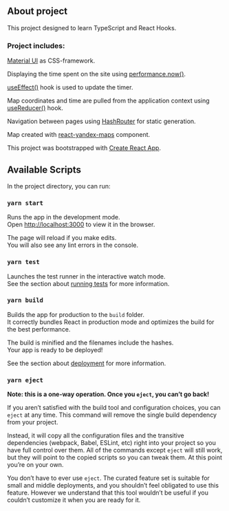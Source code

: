 ## About project

This project designed to learn TypeScript and React Hooks.

### Project includes:

[Material UI](https://material-ui.com/) as CSS-framework.

Displaying the time spent on the site using [performance.now()](https://developer.mozilla.org/en-US/docs/Web/API/Performance/now).

[useEffect()](https://reactjs.org/docs/hooks-reference.html#useeffect) hook is used to update the timer.

Map coordinates and time are pulled from the application context using [useReducer()](https://reactjs.org/docs/hooks-reference.html#usereducer) hook.

Navigation between pages using [HashRouter](https://reactrouter.com/web/api/HashRouter) for static generation.

Map created with [react-yandex-maps](https://github.com/gribnoysup/react-yandex-maps) component.

This project was bootstrapped with [Create React App](https://github.com/facebook/create-react-app).

## Available Scripts

In the project directory, you can run:

### `yarn start`

Runs the app in the development mode.<br />
Open [http://localhost:3000](http://localhost:3000) to view it in the browser.

The page will reload if you make edits.<br />
You will also see any lint errors in the console.

### `yarn test`

Launches the test runner in the interactive watch mode.<br />
See the section about [running tests](https://facebook.github.io/create-react-app/docs/running-tests) for more information.

### `yarn build`

Builds the app for production to the `build` folder.<br />
It correctly bundles React in production mode and optimizes the build for the best performance.

The build is minified and the filenames include the hashes.<br />
Your app is ready to be deployed!

See the section about [deployment](https://facebook.github.io/create-react-app/docs/deployment) for more information.

### `yarn eject`

**Note: this is a one-way operation. Once you `eject`, you can’t go back!**

If you aren’t satisfied with the build tool and configuration choices, you can `eject` at any time. This command will remove the single build dependency from your project.

Instead, it will copy all the configuration files and the transitive dependencies (webpack, Babel, ESLint, etc) right into your project so you have full control over them. All of the commands except `eject` will still work, but they will point to the copied scripts so you can tweak them. At this point you’re on your own.

You don’t have to ever use `eject`. The curated feature set is suitable for small and middle deployments, and you shouldn’t feel obligated to use this feature. However we understand that this tool wouldn’t be useful if you couldn’t customize it when you are ready for it.